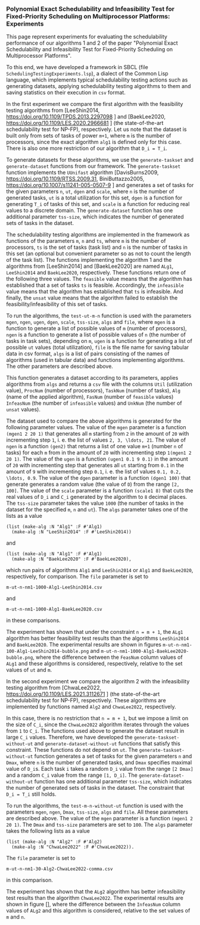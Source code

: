 ### Polynomial Exact Schedulability and Infeasibility Test for Fixed-Priority Scheduling on Multiprocessor Platforms: Experiments

This page represent experiments for evaluating the schedulability performance of our algorithms 1 and 2 of the paper "Polynomial Exact Schedulability and Infeasibility Test for Fixed-Priority Scheduling on Multiprocessor Platforms".

To this end, we have developed a framework  in SBCL (file `SchedulingTestingExperiments.lsp`), a dialect of the Common Lisp language, which implements typical schedulability testing actions such as generating datasets, applying schedulability testing algorithms to them and saving statistics on their execution in `csv` format. 

In the first experiment we compare the first algorithm with the feasibility testing algorithms from \[LeeShin2014,  https://doi.org/10.1109/TPDS.2013.2297098 \] and \[BaekLee2020, https://doi.org/10.1109/LES.2020.2966681 \] (the state-of-the-art schedulability test for NP-FP), respectively. Let us note that the dataset is built only from sets of tasks of power `m+1`, where `m` is the number of processors, since the exact algorithm `alg1` is defined only for this case. There is also one more restriction of our algorithm that `D_i = T_i`.

To generate datasets for these algorithms, we use the `generate-taskset` and `generate-dataset` functions from our framework. The `generate-taskset` function implements the `UUnifast` algorithm \[DavisBurns2009, https://doi.org/10.1109/RTSS.2009.31, BiniButtazzo2005, https://doi.org/10.1007/s11241-005-0507-9 \] and generates a set of tasks for the given parameters `n`, `ut`, `dgen` and `scale`, where `n` is the number of generated tasks, `ut` is a total utilization for this set, `dgen` is a function for generating `T_i` of tasks of this set, and `scale` is a function for reducing real values to a discrete domain. The `generate-dataset` function has one additional parameter `tss-size`, which indicates the number of generated sets of tasks in the dataset.

The schedulability testing algorithms are implemented in the framework as functions of the parameters `m`, `n` and `ts`, where `m` is the number of processors, `ts` is the set of tasks (task list) and `n` is the number of tasks in this set (an optional but convenient parameter so as not to count the length of the task list). The functions implementing the algorithm 1 and the algorithms from \[LeeShin2014\] and \[BaekLee2020\] are named `ALg1`, `LeeShin2014` and `BaekLee2020`, respectively. These functions return one of the following three values. The `feasible` value means that the algorithm has established that a set of tasks `ts` is feasible. Accordingly, the `infeasible` value means that the algorithm has established that `ts` is infeasible. And finally, the `unsat` value means that the algorithm failed to establish the feasibility/infeasibility of this set of tasks.

To run the algorithms, the `test-ut-m-n` function is used with the parameters `mgen`, `ngen`, `ugen`, `dgen`, `scale`, `tss-size`, `algs` and `file`, where `mgen` is a function to generate a list of possible values of `m` (number of processors), `ngen` is a function to generate a list of possible values of `n` (the number of tasks in task sets), depending on `m`, `ugen` is a function for generating a list of possible `ut` values (total utilization), `file` is the file name for saving tabular data in csv format, `algs` is a list of pairs consisting of the names of algorithms (used in tabular data) and functions implementing algorithms. The other parameters are described above.

This function generates a dataset according to its parameters, applies algorithms from `algs` and returns a `csv` file with the columns `Util` (utilization value), `ProcNum` (number of processors), `TaskNum` (number of tasks), `Alg` (name of the applied algorithm), `FasNum` (number of `feasible` values) `InfeasNum` (the number of `infeasible` values) and `UnkNum` (the number of `unsat` values).

The dataset used to compare the above algorithms is generated for the following parameter values. The value of the `mgen` parameter is a function `(mgen1 2 20 1)` that generates all `m` starting from `2` in the amount of `20` with incrementing step `1`, i. e. the list of values `2, 3, \ldots, 21`. The value of `ngen` is a function `(gen2)` that returns a list of one value `m+1` (number `n` of tasks) for each `m` from in the amount of `20` with incrementing step `1(mgen1 2 20 1)`. The value of the `ugen` is a function `(ugen1 0.1 9 0.1)` in the amount of `20` with incrementing step that generates all `ut` starting from `0.1` in the amount of `9` with incrementing step `0.1`, i. e. the list of values `0.1, 0.2, \ldots, 0.9`. The value of the `dgen` parameter is a function `(dgen1 100)` that generate generates a random value (the value of `D`) from the range `[2, 100]`. The value of the `scale` parameter is a function `(scale1 8)` that cuts the real values of `D_i` and `C_i` generated by the algorithm to `8` decimal places. The `tss-size` parameter takes the value `1000` (the number of tasks in the dataset for the specified `m`, `n` and `ut`). The `algs` parameter takes one of the lists as a value

    (list (make-alg :N "Alg1" :F #'Alg1) 
      (make-alg :N "LeeShin2014" :F #'LeeShin2014))

and

    (list (make-alg :N "Alg1" :F #'Alg1) 
      (make-alg :N "BaekLee2020" :F #'BaekLee2020),

which run pairs of algorithms `Alg1` and `LeeShin2014` or `Alg1` and `BaekLee2020`, respectively, for comparison. The `file` parameter is set to

`m-ut-n-nm1-1000-Alg1-LeeShin2014.csv`

and

`m-ut-n-nm1-1000-Alg1-BaekLee2020.csv`

in these comparisons.

The experiment has shown that under the constraint `n = m + 1`, the `ALg1` algorithm has better feasibility test results than the algorithms `LeeShin2014` and `BaekLee2020`. The experimental results are shown in figures `m-ut-n-nm1-100-Alg1-LeeShin2014-bubble.png` and `m-ut-n-nm1-1000-Alg1-BaekLee2020-bubble.png`, where the difference between the `FeasNum` column values of `ALg1` and these algorithms is considered, respectively, relative to the set values of `ut` and `m`.

In the second experiment we compare the algorithm 2 with the infeasibility testing algorithm from \[ChwaLee2022, https://doi.org/10.1109/LES.2021.3112671 \] (the state-of-the-art schedulability test for NP-FP), respectively. These algorithms are implemented by functions named `Alg2` and `ChwaLee2022`, respectively.

In this case, there is no restriction that `n = m + 1`, but we impose a limit on the size of `C_i`, since the `ChwaLee2022` algorithm iterates through the values from `1` to `C_i`. The functions used above to generate the dataset result in large `C_i` values. Therefore, we have developed the `generate-taskset-without-ut` and `generate-dataset-without-ut` functions that satisfy this constraint. These functions do not depend on `ut`. The `generate-taskset-without-ut` function generates a set of tasks for the given parameters `n` and `Dmax`, where `n` is the number of generated tasks, and `Dmax` specifies maximal value of `D_i`s. Each task `i` takes a random `D_i` value from the range `[2 Dmax]` and a random `C_i` value from the range `[1, D_i]`.
The `generate-dataset-without-ut` function has one additional parameter `tss-size`, which indicates the number of generated sets of tasks in the dataset. The constraint that `D_i = T_i` still holds.

To run the algorithms, the `test-m-n-without-ut` function is used with the parameters `mgen`, `ngen`, `Dmax`, `tss-size`, `algs` and `file`. All these parameters are described above. The value of the `mgen` parameter is a function `(mgen1 2 20 1)`. The `Dmax` and `tss-size` parameters are set to `100`. The `algs` parameter takes the following lists as a value

    (list (make-alg :N "Alg2" :F #'Alg2) 
      (make-alg :N "ChwaLee2022" :F #'ChwaLee2022)).

The `file` parameter is set to

`m-ut-n-nm1-30-Alg2-ChwaLee2022-comma.csv`

in this comparison.

The experiment has shown that the `ALg2` algorithm has better infeasibility test results than the algorithm `ChwaLee2022`. The
experimental results are shown in figure \[\], where the difference between the `InfeasNum` column values of `ALg2` and this algorithm is considered, relative to the set values of `m` and `n`.


